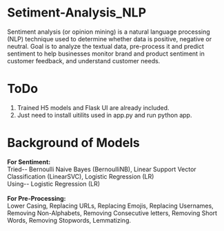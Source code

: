 # Setiment-Analysis_NLP
Sentiment analysis (or opinion mining) is a natural language processing (NLP) technique used to determine whether data is positive, negative or neutral. Goal is to analyze the textual data, pre-process it and predict sentiment to help businesses monitor brand and product sentiment in customer feedback, and understand customer needs.
# ToDo
1. Trained H5 models and Flask UI are already included.
2. Just need to install uitilits used in app.py and run python app.
# Background of Models
<b>For Sentiment:</b><br>
Tried-- 
Bernoulli Naive Bayes (BernoulliNB),
Linear Support Vector Classification (LinearSVC),
Logistic Regression (LR)<br>
Using-- 
Logistic Regression (LR) <br><br>
<b>For Pre-Processing:</b><br>
Lower Casing, Replacing URLs, Replacing Emojis, Replacing Usernames, Removing Non-Alphabets, Removing Consecutive letters, Removing Short Words, Removing Stopwords, Lemmatizing.


